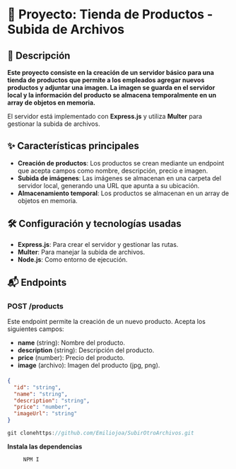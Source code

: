 # 🛒 Proyecto: Tienda de Productos - Subida de Archivos

## 📄 Descripción
**Este proyecto consiste en la creación de un servidor básico para una tienda de productos que permite a los empleados agregar nuevos productos y adjuntar una imagen. La imagen se guarda en el servidor local y la información del producto se almacena temporalmente en un array de objetos en memoria.**

El servidor está implementado con **Express.js** y utiliza **Multer** para gestionar la subida de archivos.

## ✨ Características principales
- **Creación de productos**: Los productos se crean mediante un endpoint que acepta campos como nombre, descripción, precio e imagen.
- **Subida de imágenes**: Las imágenes se almacenan en una carpeta del servidor local, generando una URL que apunta a su ubicación.
- **Almacenamiento temporal**: Los productos se almacenan en un array de objetos en memoria.

## 🛠️ Configuración y tecnologías usadas
- **Express.js**: Para crear el servidor y gestionar las rutas.
- **Multer**: Para manejar la subida de archivos.
- **Node.js**: Como entorno de ejecución.

## 📬 Endpoints

### POST /products
Este endpoint permite la creación de un nuevo producto. Acepta los siguientes campos:

- **name** (string): Nombre del producto.
- **description** (string): Descripción del producto.
- **price** (number): Precio del producto.
- **image** (archivo): Imagen del producto (jpg, png).

#### 
```json
{
  "id": "string",
  "name": "string",
  "description": "string",
  "price": "number",
  "imageUrl": "string"
}
```

   ```js
   git clonehttps://github.com/Emiliojoa/SubirOtroArchivos.git
   ```

   **Instala las dependencias**

         NPM I 
 


